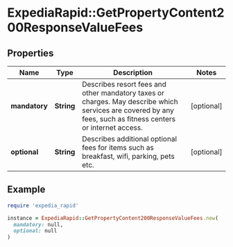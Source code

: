 # ExpediaRapid::GetPropertyContent200ResponseValueFees

## Properties

| Name | Type | Description | Notes |
| ---- | ---- | ----------- | ----- |
| **mandatory** | **String** | Describes resort fees and other mandatory taxes or charges. May describe which services are covered by any fees, such as fitness centers or internet access. | [optional] |
| **optional** | **String** | Describes additional optional fees for items such as breakfast, wifi, parking, pets etc. | [optional] |

## Example

```ruby
require 'expedia_rapid'

instance = ExpediaRapid::GetPropertyContent200ResponseValueFees.new(
  mandatory: null,
  optional: null
)
```

